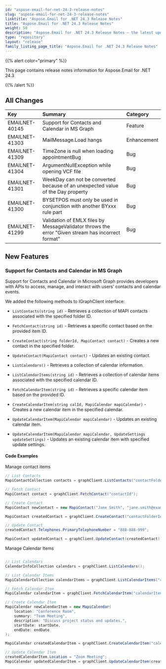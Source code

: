 ```yaml
---
id: "aspose-email-for-net-24-3-release-notes"
slug: "aspose-email-for-net-24-3-release-notes"
linktitle: "Aspose.Email for .NET 24.3 Release Notes"
title: "Aspose.Email for .NET 24.3 Release Notes"
weight: 50
description: "Aspose.Email for .NET 24.3 Release Notes – the latest updates and fixes."
type: "repository"
layout: "release"
family_listing_page_title: "Aspose.Email for .NET 24.3 Release Notes"
---
```


{{% alert color="primary" %}}

This page contains release notes information for Aspose.Email for .NET 24.3

{{% /alert %}}

## **All Changes**

|**Key**|**Summary**|**Category**|
| :- | :- | :- |
|EMAILNET-40145|Support for Contacts and Calendar in MS Graph|Feature|
|EMAILNET-41303|MailMessage.Load hangs|Enhancement|
|EMAILNET-41309|TimeZone is null when loading appointmentBug|Bug|
|EMAILNET-41304|ArgumentNullException while opening VCF file|Bug|
|EMAILNET-41301|WeekDay can not be converted because of an unexpected value of the Day property|Bug|
|EMAILNET-41300|BYSETPOS must only be used in conjunction with another BYxxx rule part|Bug|
|EMAILNET-41299|Validation of EMLX files by MessageValidator throws the error "Given stream has incorrect format"|Bug|

## **New Features**

### **Support for Contacts and Calendar in MS Graph**

Support for Contacts and Calendar in Microsoft Graph provides developers with APIs to access, manage, and interact with users' contacts and calendar events.

We added the following methods to IGraphClient interface:

- `ListContacts(string id)` - Retrieves a collection of MAPI contacts associated with the specified folder ID.
- `FetchContact(string id)` - Retrieves a specific contact based on the provided item ID.
- `CreateContact(string folderId, MapiContact contact)` - Creates a new contact in the specified folder.
- `UpdateContact(MapiContact contact)` - Updates an existing contact.

- `ListCalendars()` - Retrieves a collection of calendar information.
- `ListCalendarItems(string id)` - Retrieves a collection of calendar items associated with the specified calendar ID.
- `FetchCalendarItem(string id)` - Retrieves a specific calendar item based on the provided ID.
- `CreateCalendarItem(string calId, MapiCalendar mapiCalendar)` - Creates a new calendar item in the specified calendar.
- `UpdateCalendarItem(MapiCalendar mapiCalendar)` - Updates an existing calendar item.
- `UpdateCalendarItem(MapiCalendar mapiCalendar, UpdateSettings updateSettings)` - Updates an existing calendar item with specified update settings.

#### **Code Examples**

Manage contact items

```cs
// List Contacts
MapiContactCollection contacts = graphClient.ListContacts("contactFolderId");

// Fetch Contact
MapiContact contact = graphClient.FetchContact("contactId");

// Create Contact
MapiContact newContact = new MapiContact("Jane Smith", "jane.smith@example.com", "XYZ Corporation", "777-888-999");

MapiContact createdContact = graphClient.CreateContact("contactFolderId", newContact);

// Update Contact
createdContact.Telephones.PrimaryTelephoneNumber = "888-888-999";

MapiContact updatedContact = graphClient.UpdateContact(createdContact);
```

Manage Calendar Items

```cs

// List Calendars
CalendarInfoCollection calendars = graphClient.ListCalendars();

// List Calendar Items
MapiCalendarCollection calendarItems = graphClient.ListCalendarItems("calendarId");

// Fetch Calendar Item
MapiCalendar calendarItem = graphClient.FetchCalendarItem("calendarItemId");

// Create Calendar Item
MapiCalendar newCalendarItem = new MapiCalendar(
    location: "Conference Room",
    summary: "Team Meeting",
    description: "Discuss project status and updates.",
    startDate: startDate,
    endDate: endDate
);

MapiCalendar createdCalendarItem = graphClient.CreateCalendarItem("calendarId", newCalendarItem);

// Update Calendar Item
createdCalendarItem.Location = "Zoom Meeting";
MapiCalendar updatedCalendarItem = graphClient.UpdateCalendarItem(createdCalendarItem);

```
